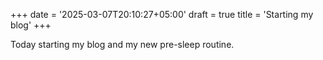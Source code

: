 +++
date = '2025-03-07T20:10:27+05:00'
draft = true
title = 'Starting my blog'
+++

Today starting my blog and my new pre-sleep routine.
